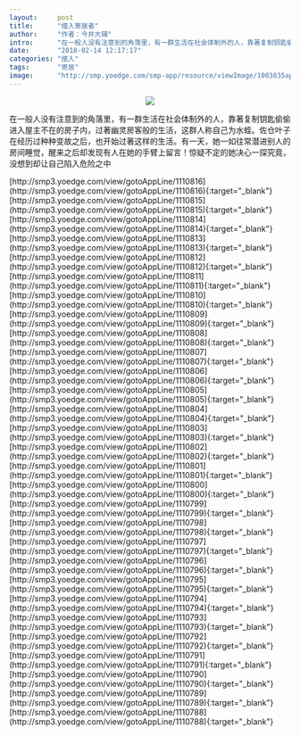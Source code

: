 ```yaml
---
layout:     post
title:      "擅入寄居者"
author:     "作者：今井大辅"
intro:      "在一般人没有注意到的角落里，有一群生活在社会体制外的人，靠著复制钥匙偷偷进入屋主不在的房子内，过著幽灵房客般的生活，这群人称自己为水蛭。佐仓叶子在经历过种种变故之后，也开始过著这样的生活。有一天，她一如往常潜进别人的房间睡觉，醒来之后却发现有人在她的手臂上留言！惊疑不定的她决心一探究竟，没想到却让自己陷入危险之中"
date:       "2018-02-14 12:17:17"
categories: "擅入"
tags:       "寄居"
image:      "http://smp.yoedge.com/smp-app/resource/viewImage/1003835appline.png"
---
```

<div style="text-align: center">
<p><img src="http://smp.yoedge.com/smp-app/resource/viewImage/1003835appline.png"/></p>
</div>
<p class="post-meta">
<span>在一般人没有注意到的角落里，有一群生活在社会体制外的人，靠著复制钥匙偷偷进入屋主不在的房子内，过著幽灵房客般的生活，这群人称自己为水蛭。佐仓叶子在经历过种种变故之后，也开始过著这样的生活。有一天，她一如往常潜进别人的房间睡觉，醒来之后却发现有人在她的手臂上留言！惊疑不定的她决心一探究竟，没想到却让自己陷入危险之中</span>
</p>
[http://smp3.yoedge.com/view/gotoAppLine/1110816](http://smp3.yoedge.com/view/gotoAppLine/1110816){:target="_blank"}
[http://smp3.yoedge.com/view/gotoAppLine/1110815](http://smp3.yoedge.com/view/gotoAppLine/1110815){:target="_blank"}
[http://smp3.yoedge.com/view/gotoAppLine/1110814](http://smp3.yoedge.com/view/gotoAppLine/1110814){:target="_blank"}
[http://smp3.yoedge.com/view/gotoAppLine/1110813](http://smp3.yoedge.com/view/gotoAppLine/1110813){:target="_blank"}
[http://smp3.yoedge.com/view/gotoAppLine/1110812](http://smp3.yoedge.com/view/gotoAppLine/1110812){:target="_blank"}
[http://smp3.yoedge.com/view/gotoAppLine/1110811](http://smp3.yoedge.com/view/gotoAppLine/1110811){:target="_blank"}
[http://smp3.yoedge.com/view/gotoAppLine/1110810](http://smp3.yoedge.com/view/gotoAppLine/1110810){:target="_blank"}
[http://smp3.yoedge.com/view/gotoAppLine/1110809](http://smp3.yoedge.com/view/gotoAppLine/1110809){:target="_blank"}
[http://smp3.yoedge.com/view/gotoAppLine/1110808](http://smp3.yoedge.com/view/gotoAppLine/1110808){:target="_blank"}
[http://smp3.yoedge.com/view/gotoAppLine/1110807](http://smp3.yoedge.com/view/gotoAppLine/1110807){:target="_blank"}
[http://smp3.yoedge.com/view/gotoAppLine/1110806](http://smp3.yoedge.com/view/gotoAppLine/1110806){:target="_blank"}
[http://smp3.yoedge.com/view/gotoAppLine/1110805](http://smp3.yoedge.com/view/gotoAppLine/1110805){:target="_blank"}
[http://smp3.yoedge.com/view/gotoAppLine/1110804](http://smp3.yoedge.com/view/gotoAppLine/1110804){:target="_blank"}
[http://smp3.yoedge.com/view/gotoAppLine/1110803](http://smp3.yoedge.com/view/gotoAppLine/1110803){:target="_blank"}
[http://smp3.yoedge.com/view/gotoAppLine/1110802](http://smp3.yoedge.com/view/gotoAppLine/1110802){:target="_blank"}
[http://smp3.yoedge.com/view/gotoAppLine/1110801](http://smp3.yoedge.com/view/gotoAppLine/1110801){:target="_blank"}
[http://smp3.yoedge.com/view/gotoAppLine/1110800](http://smp3.yoedge.com/view/gotoAppLine/1110800){:target="_blank"}
[http://smp3.yoedge.com/view/gotoAppLine/1110799](http://smp3.yoedge.com/view/gotoAppLine/1110799){:target="_blank"}
[http://smp3.yoedge.com/view/gotoAppLine/1110798](http://smp3.yoedge.com/view/gotoAppLine/1110798){:target="_blank"}
[http://smp3.yoedge.com/view/gotoAppLine/1110797](http://smp3.yoedge.com/view/gotoAppLine/1110797){:target="_blank"}
[http://smp3.yoedge.com/view/gotoAppLine/1110796](http://smp3.yoedge.com/view/gotoAppLine/1110796){:target="_blank"}
[http://smp3.yoedge.com/view/gotoAppLine/1110795](http://smp3.yoedge.com/view/gotoAppLine/1110795){:target="_blank"}
[http://smp3.yoedge.com/view/gotoAppLine/1110794](http://smp3.yoedge.com/view/gotoAppLine/1110794){:target="_blank"}
[http://smp3.yoedge.com/view/gotoAppLine/1110793](http://smp3.yoedge.com/view/gotoAppLine/1110793){:target="_blank"}
[http://smp3.yoedge.com/view/gotoAppLine/1110792](http://smp3.yoedge.com/view/gotoAppLine/1110792){:target="_blank"}
[http://smp3.yoedge.com/view/gotoAppLine/1110791](http://smp3.yoedge.com/view/gotoAppLine/1110791){:target="_blank"}
[http://smp3.yoedge.com/view/gotoAppLine/1110790](http://smp3.yoedge.com/view/gotoAppLine/1110790){:target="_blank"}
[http://smp3.yoedge.com/view/gotoAppLine/1110789](http://smp3.yoedge.com/view/gotoAppLine/1110789){:target="_blank"}
[http://smp3.yoedge.com/view/gotoAppLine/1110788](http://smp3.yoedge.com/view/gotoAppLine/1110788){:target="_blank"}


